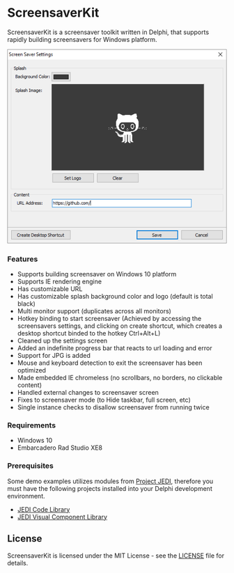 
# ScreensaverKit

ScreensaverKit is a screensaver toolkit written in Delphi, that supports rapidly building screensavers for Windows platform.

![Main](screenshots/main.png)

### Features

* Supports building screensaver on Windows 10 platform
* Supports IE rendering engine
* Has customizable URL
* Has customizable splash background color and logo (default is total black)
* Multi monitor support (duplicates across all monitors)
* Hotkey binding to start screensaver (Achieved by accessing the screensavers settings, and clicking on create shortcut, which creates a desktop shortcut binded to the hotkey Ctrl+Alt+L)
* Cleaned up the settings screen
* Added an indefinite progress bar that reacts to url loading and error
* Support for JPG is added
* Mouse and keyboard detection to exit the screensaver has been optimized
* Made embedded IE chromeless (no scrollbars, no borders, no clickable content)
* Handled external changes to screensaver screen
* Fixes to screensaver mode (to Hide taskbar, full screen, etc)
* Single instance checks to disallow screensaver from running twice

### Requirements

* Windows 10
* Embarcadero Rad Studio XE8

### Prerequisites

Some demo examples utilizes modules from [Project JEDI](https://rometools.github.io/rome/), therefore you must have the following projects installed into your Delphi development environment.

* [JEDI Code Library](https://github.com/project-jedi/jcl/)
* [JEDI Visual Component Library](https://github.com/project-jedi/jvcl/)

<!--

### Installation

## Contributing

Please read [CONTRIBUTING.md](CONTRIBUTING.md) for details on our code of conduct, and the process for submitting pull requests to us.

## Versioning

We use [SemVer](http://semver.org/) for versioning. For the versions available, see the [tags on this repository](https://github.com/your/project/tags).

-->

## License

ScreensaverKit is licensed under the MIT License - see the [LICENSE](LICENSE.md) file for details.
